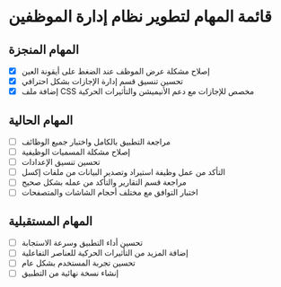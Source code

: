 # قائمة المهام لتطوير نظام إدارة الموظفين

## المهام المنجزة
- [x] إصلاح مشكلة عرض الموظف عند الضغط على أيقونة العين
- [x] تحسين تنسيق قسم إدارة الإجازات بشكل احترافي
- [x] إضافة ملف CSS مخصص للإجازات مع دعم الأنيميشن والتأثيرات الحركية

## المهام الحالية
- [ ] مراجعة التطبيق بالكامل واختبار جميع الوظائف
- [ ] إصلاح مشكلة المسميات الوظيفية
- [ ] تحسين تنسيق الإعدادات
- [ ] التأكد من عمل وظيفة استيراد وتصدير البيانات من ملفات إكسل
- [ ] مراجعة قسم التقارير والتأكد من عمله بشكل صحيح
- [ ] اختبار التوافق مع مختلف أحجام الشاشات والمتصفحات

## المهام المستقبلية
- [ ] تحسين أداء التطبيق وسرعة الاستجابة
- [ ] إضافة المزيد من التأثيرات الحركية للعناصر التفاعلية
- [ ] تحسين تجربة المستخدم بشكل عام
- [ ] إنشاء نسخة نهائية من التطبيق
